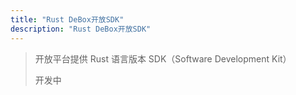 ```yaml
---
title: "Rust DeBox开放SDK"
description: "Rust DeBox开放SDK"
---
```


> 开放平台提供 Rust 语言版本 SDK（Software Development Kit）
>
> 开发中
